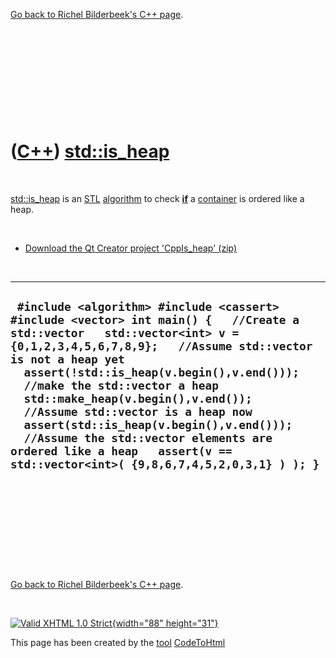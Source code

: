 

[Go back to Richel Bilderbeek's C++ page](Cpp.htm).

 

 

 

 

 

([C++](Cpp.htm)) [std::is\_heap](CppIs_heap.htm)
================================================

 

[std::is\_heap](CppIs_heap.htm) is an [STL](CppStl.htm)
[algorithm](CppAlgorithm.htm) to check **[if](CppIf.htm)** a
[container](CppContainer.htm) is ordered like a heap.

 

-   [Download the Qt Creator project
    'CppIs\_heap' (zip)](CppIs_heap.zip)

 

  ---------------------------------------------------------------------------------------------------------------------------------------------------------------------------------------------------------------------------------------------------------------------------------------------------------------------------------------------------------------------------------------------------------------------------------------------------------------------------------------------------------------------
  ` #include <algorithm> #include <cassert> #include <vector> int main() {   //Create a std::vector   std::vector<int> v = {0,1,2,3,4,5,6,7,8,9};   //Assume std::vector is not a heap yet   assert(!std::is_heap(v.begin(),v.end()));   //make the std::vector a heap   std::make_heap(v.begin(),v.end());   //Assume std::vector is a heap now   assert(std::is_heap(v.begin(),v.end()));   //Assume the std::vector elements are ordered like a heap   assert(v == std::vector<int>( {9,8,6,7,4,5,2,0,3,1} ) ); }`
  ---------------------------------------------------------------------------------------------------------------------------------------------------------------------------------------------------------------------------------------------------------------------------------------------------------------------------------------------------------------------------------------------------------------------------------------------------------------------------------------------------------------------

 

 

 

 

 

[Go back to Richel Bilderbeek's C++ page](Cpp.htm).



 

[![Valid XHTML 1.0 Strict](valid-xhtml10.png){width="88"
height="31"}](http://validator.w3.org/check?uri=referer)

This page has been created by the [tool](Tools.htm)
[CodeToHtml](ToolCodeToHtml.htm)
